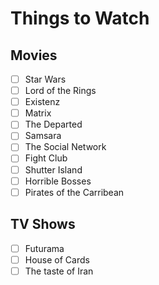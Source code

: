 # Things to Watch

## Movies

 - [ ] Star Wars
 - [ ] Lord of the Rings
 - [ ] Existenz
 - [ ] Matrix
 - [ ] The Departed
 - [ ] Samsara
 - [ ] The Social Network
 - [ ] Fight Club
 - [ ] Shutter Island
 - [ ] Horrible Bosses
 - [ ] Pirates of the Carribean

## TV Shows

 - [ ] Futurama
 - [ ] House of Cards
 - [ ] The taste of Iran
